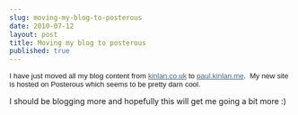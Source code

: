 ```yaml
---
slug: moving-my-blog-to-posterous
date: 2010-07-12
layout: post
title: Moving my blog to posterous
published: true
---
```

<p><span style="font-family: arial, sans-serif; font-size: 13px; border-collapse: collapse;">I have just moved all my blog content from <a href="http://kinlan.co.uk/" target="_blank" style="color: #406480;">kinlan.co.uk</a> to <a href="http://paul.kinlan.me/" target="_blank" style="color: #406480;">paul.kinlan.me</a>.  My new site is hosted on Posterous which seems to be pretty darn cool.
<p />
<div>I should be blogging more and hopefully this will get me going a bit more :)</div>
</span></p>

